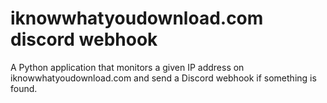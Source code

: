 # iknowwhatyoudownload.com discord webhook
 A Python application that monitors a given IP address on iknowwhatyoudownload.com and send a Discord webhook if something is found.
